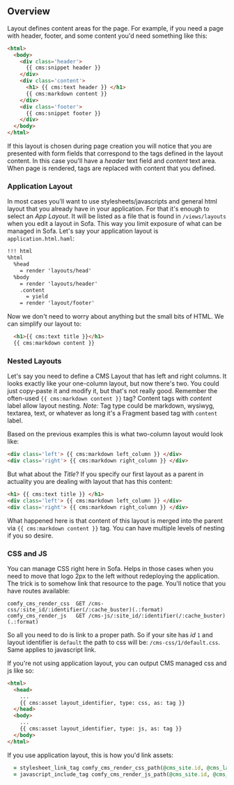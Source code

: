 ## Overview

Layout defines content areas for the page. For example, if you need a page with header, footer, and some content you'd need something like this:

```html
<html>
  <body>
    <div class='header'>
      {{ cms:snippet header }}
    </div>
    <div class='content'>
      <h1> {{ cms:text header }} </h1>
      {{ cms:markdown content }}
    </div>
    <div class='footer'>
      {{ cms:snippet footer }}
    </div>
  </body>
</html>
```

If this layout is chosen during page creation you will notice that you are
presented with form fields that correspond to the tags defined in the layout
content. In this case you'll have a *header* text field and *content* text area.
When page is rendered, tags are replaced with content that you defined.

### Application Layout

In most cases you'll want to use stylesheets/javascripts and general html layout
that you already have in your application. For that it's enough to select an
*App Layout*. It will be listed as a file that is found in `/views/layouts` when you edit a layout in Sofa.
This way you limit exposure of what can be managed in Sofa. Let's say your
application layout is `application.html.haml`:

```html
!!! html
%html
  %head
    = render 'layouts/head'
  %body
    = render 'layouts/header'
    .content
      = yield
    = render 'layout/footer'
```

Now we don't need to worry about anything but the small bits of HTML.
We can simplify our layout to:

```html
  <h1>{{ cms:text title }}</h1>
  {{ cms:markdown content }}
```

### Nested Layouts

Let's say you need to define a CMS Layout that has left and right columns.
It looks exactly like your one-column layout, but now there's two. You could
just copy-paste it and modify it, but that's not really good. Remember the
often-used `{{ cms:markdown content }}` tag? Content tags with _content_ label
allow layout nesting. *Note:* Tag type could be markdown, wysiwyg, textarea,
text, or whatever as long it's a Fragment based tag with `content` label.

Based on the previous examples this is what two-column layout would look like:

```html
<div class='left'> {{ cms:markdown left_column }} </div>
<div class='right'> {{ cms:markdown right_column }} </div>
```

But what about the _Title_? If you specify our first layout as a parent in
actuality you are dealing with layout that has this content:

```html
<h1> {{ cms:text title }} </h1>
<div class='left'> {{ cms:markdown left_column }} </div>
<div class='right'> {{ cms:markdown right_column }} </div>
```

What happened here is that content of this layout is merged into the parent
via `{{ cms:markdown content }}` tag. You can have multiple levels of nesting
if you so desire.

### CSS and JS

You can manage CSS right here in Sofa. Helps in those cases when you need to
move that logo 2px to the left without redeploying the application. The trick is
to somehow link that resource to the page. You'll notice that you have routes
available:

```
comfy_cms_render_css  GET /cms-css/:site_id/:identifier(/:cache_buster)(.:format)
comfy_cms_render_js   GET /cms-js/:site_id/:identifier(/:cache_buster)(.:format)

```

So all you need to do is link to a proper path. So if your site has _id_ `1` and
layout identifier is `default` the path to css will be: `/cms-css/1/default.css`.
Same applies to javascript link.

If you're not using application layout, you can output CMS managed css and js
like so:

```html
<html>
  <head>
    ...
    {{ cms:asset layout_identifier, type: css, as: tag }}
  </head>
  <body>
    ...
    {{ cms:asset layout_identifier, type: js, as: tag }}
  </body>
</html>
```

If you use application layout, this is how you'd link assets:

```ruby
  = stylesheet_link_tag comfy_cms_render_css_path(@cms_site.id, @cms_layout.identifier)
  = javascript_include_tag comfy_cms_render_js_path(@cms_site.id, @cms_layout.identifier)
```
